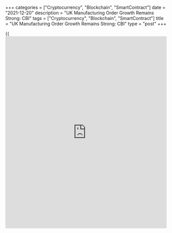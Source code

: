 +++
categories = ["Cryptocurrency", "Blockchain", "SmartContract"]
date = "2021-12-20"
description = "UK Manufacturing Order Growth Remains Strong: CBI"
tags = ["Cryptocurrency", "Blockchain", "SmartContract"]
title = "UK Manufacturing Order Growth Remains Strong: CBI"
type = "post"
+++

{{<iframe id="large-banner" src="https://www.bounty.group/#slide=7.0" width="100%" height="600" scrolling="no" style="border: 0px solid rgb(216, 221, 230); border-radius: 3px;">}}

UK manufacturers reported strong growth in demand in December, broadly
unchanged from last month's record high pace, the Industrial Trends
Survey from the Confederation of British Industry showed on Monday.

The order book balance came in at +24 percent in December, slightly down
from +26 percent in November. This was much better than the long-run
average of -13 percent.

At the same time, the balance for output growth improved sharply to +29
percent from +17 percent in the previous month.

However, a net balance of 23 percent of manufacturers expects output
growth to ease somewhat over the next three months.

Further, the survey showed that manufacturers anticipate strong output
price growth in the next three months. A net balance of 62 percent
forecast prices to rise compared to +67 percent in the previous month.

Anna Leach, CBI deputy chief economist, said firms are battling
pressures on a number of fronts. Stock adequacy of finished goods
worsened to an all-time low for the second month in a row, and continued
expectations for sharp price growth are a further challenge for the
sector.

"The spread of the Omicron variant will have been a blow to
[business][1] confidence," Leach added.

For comments and feedback [contact](https://www.playgroundfx.com/contact/): editorial@rtt[news](https://www.letsplayfx.com/blog/forex-news-website/).com

[Economic News][2]

 **What parts of the world are seeing the best (and worst) economic
performances lately? Click[here][3] to check out our [Econ Scorecard][3]
and find out! See up-to-the-moment [ranking](https://www.playgroundfx.com/blog/crypto-exchange-ranking/)s for the best and worst
performers in [GDP][4], [unemployment rate][5], [inflation][6] and much
more.**

   1. www.rtt[news](https://www.letsplayfx.com/blog/forex-news-website/).com/Content/Business.aspx
   2. www.rtt[news](https://www.letsplayfx.com/blog/forex-news-website/).com/Content/EconomicNews.aspx
   3. www.rtt[news](https://www.letsplayfx.com/blog/forex-news-website/).com/economic-scorecard/world-rank/industrial-production/highest-performance.aspx
   4. www.rtt[news](https://www.letsplayfx.com/blog/forex-news-website/).com/economic-scorecard/world-rank/GDP/highest-performance.aspx
   5. www.rtt[news](https://www.letsplayfx.com/blog/forex-news-website/).com/economic-scorecard/world-rank/unemployment-rate/lowest-performance.aspx
   6. www.rtt[news](https://www.letsplayfx.com/blog/forex-news-website/).com/economic-scorecard/world-rank/CPI/highest-performance.aspx